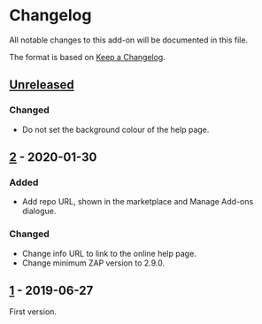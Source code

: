 # Changelog
All notable changes to this add-on will be documented in this file.

The format is based on [Keep a Changelog](https://keepachangelog.com/en/1.0.0/).

## [Unreleased]
### Changed
- Do not set the background colour of the help page.

## [2] - 2020-01-30
### Added
 - Add repo URL, shown in the marketplace and Manage Add-ons dialogue.

### Changed
 - Change info URL to link to the online help page.
 - Change minimum ZAP version to 2.9.0.

## [1] - 2019-06-27

First version.

[Unreleased]: https://github.com/zaproxy/fuzzdb-web-backdoors/compare/v2...HEAD
[2]: https://github.com/zaproxy/fuzzdb-web-backdoors/compare/v1...v2
[1]: https://github.com/zaproxy/fuzzdb-web-backdoors/releases/v1
